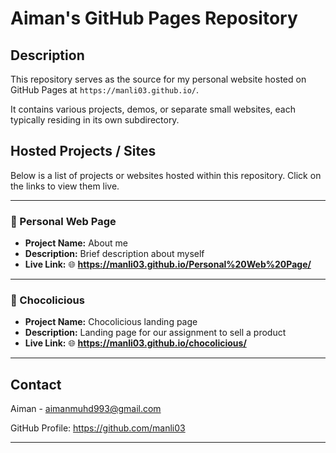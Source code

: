 # Aiman's GitHub Pages Repository

<!-- Replace [Your Name] with your actual name -->

## Description

This repository serves as the source for my personal website hosted on GitHub Pages at `https://manli03.github.io/`.

It contains various projects, demos, or separate small websites, each typically residing in its own subdirectory.

## Hosted Projects / Sites

Below is a list of projects or websites hosted within this repository. Click on the links to view them live.

---

### 📁 Personal Web Page

*   **Project Name:** About me
*   **Description:** Brief description about myself
*   **Live Link:** 🌐 **https://manli03.github.io/Personal%20Web%20Page/**

---

### 📁 Chocolicious

*   **Project Name:** Chocolicious landing page
*   **Description:** Landing page for our assignment to sell a product
*   **Live Link:** 🌐 **https://manli03.github.io/chocolicious/**

---

## Contact

Aiman - aimanmuhd993@gmail.com

GitHub Profile: https://github.com/manli03

---

